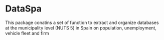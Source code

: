 # DataSpa

This package conatins a set of function to extract and organize databases at the municipality level (NUTS 5) in Spain on population, unemployment, vehicle fleet and firm
